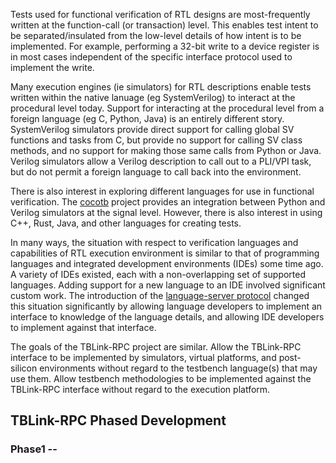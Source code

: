 
Tests used for functional verification of RTL designs are most-frequently 
written at the function-call (or transaction) level. This enables test
intent to be separated/insulated from the low-level details of
how intent is to be implemented. For example, performing a 32-bit write
to a device register is in most cases independent of the specific 
interface protocol used to implement the write. 

Many execution engines (ie simulators) for RTL descriptions enable
tests written within the native lanuage (eg SystemVerilog) to 
interact at the procedural level today. Support for interacting
at the procedural level from a foreign language (eg C, Python, Java)
is an entirely different story. SystemVerilog simulators provide
direct support for calling global SV functions and tasks from C, 
but provide no support for calling SV class methods, and no support
for making those same calls from Python or Java. Verilog simulators
allow a Verilog description to call out to a PLI/VPI task, but 
do not permit a foreign language to call back into the environment.

There is also interest in exploring different languages for use in
functional verification. The [cocotb](https://github.com/cocotb/cocotb)
project provides an integration between Python and Verilog 
simulators at the signal level. However, there is also interest in 
using C++, Rust, Java, and other languages for creating tests.


In many ways, the situation with respect to verification languages
and capabilities of RTL execution environment is similar to that 
of programming languages and integrated development environments (IDEs)
some time ago. A variety of IDEs existed, each with a non-overlapping
set of supported languages. Adding support for a new language to an
IDE involved significant custom work. The introduction of the
[language-server protocol](https://microsoft.github.io/language-server-protocol/)
changed this situation significantly by allowing language developers
to implement an interface to knowledge of the language details,
and allowing IDE developers to implement against that interface.

The goals of the TBLink-RPC project are similar. Allow the TBLink-RPC
interface to be implemented by simulators, virtual platforms, and
post-silicon environments without regard to the testbench language(s)
that may use them. Allow testbench methodologies to be implemented
against the TBLink-RPC interface without regard to the execution 
platform. 


## TBLink-RPC Phased Development

### Phase1 -- 



